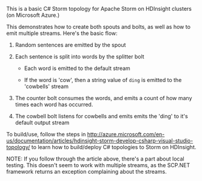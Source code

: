 
This is a basic C# Storm topology for Apache Storm on HDInsight clusters (on Microsoft Azure.)

This demonstrates how to create both spouts and bolts, as well as how to emit multiple streams. Here's the basic flow:

1. Random sentences are emitted by the spout

2. Each sentence is split into words by the splitter bolt

    * Each word is emitted to the default stream

    * If the word is 'cow', then a string value of `ding` is emitted to the 'cowbells' stream

3. The counter bolt consumes the words, and emits a count of how many times each word has occurred.

4. The cowbell bolt listens for cowbells and emits emits the 'ding' to it's default output stream

To build/use, follow the steps in http://azure.microsoft.com/en-us/documentation/articles/hdinsight-storm-develop-csharp-visual-studio-topology/ to learn how to build/deploy C# topologies to Storm on HDInsight.

NOTE: If you follow through the article above, there's a part about local testing. This doesn't seem to work with multiple streams, as the SCP.NET framework returns an exception complaining about the streams.
